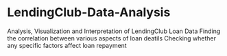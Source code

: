 # LendingClub-Data-Analysis
Analysis, Visualization and Interpretation of LendingClub Loan Data
Finding the correlation between various aspects of loan deatils
Checking whether any specific factors affect loan repayment
